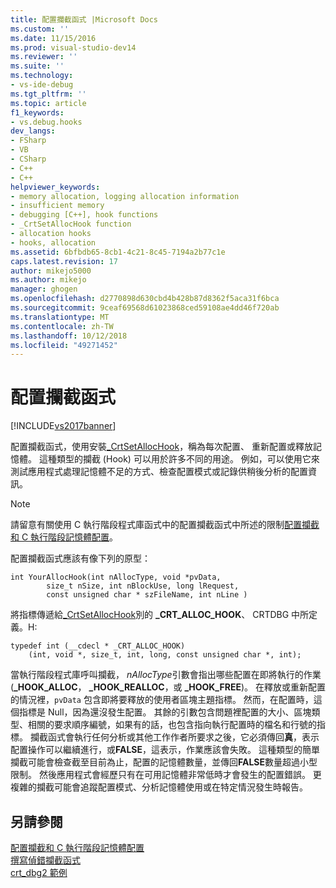 ```yaml
---
title: 配置攔截函式 |Microsoft Docs
ms.custom: ''
ms.date: 11/15/2016
ms.prod: visual-studio-dev14
ms.reviewer: ''
ms.suite: ''
ms.technology:
- vs-ide-debug
ms.tgt_pltfrm: ''
ms.topic: article
f1_keywords:
- vs.debug.hooks
dev_langs:
- FSharp
- VB
- CSharp
- C++
- C++
helpviewer_keywords:
- memory allocation, logging allocation information
- insufficient memory
- debugging [C++], hook functions
- _CrtSetAllocHook function
- allocation hooks
- hooks, allocation
ms.assetid: 6bfbdb65-8cb1-4c21-8c45-7194a2b77c1e
caps.latest.revision: 17
author: mikejo5000
ms.author: mikejo
manager: ghogen
ms.openlocfilehash: d2770898d630cbd4b428b87d8362f5aca31f6bca
ms.sourcegitcommit: 9ceaf69568d61023868ced59108ae4dd46f720ab
ms.translationtype: MT
ms.contentlocale: zh-TW
ms.lasthandoff: 10/12/2018
ms.locfileid: "49271452"
---
```

# <a name="allocation-hook-functions"></a>配置攔截函式
[!INCLUDE[vs2017banner](../includes/vs2017banner.md)]

配置攔截函式，使用安裝[_CrtSetAllocHook](http://msdn.microsoft.com/library/405df37b-2fd1-42c8-83bc-90887f17f29d)，稱為每次配置、 重新配置或釋放記憶體。 這種類型的攔截 (Hook) 可以用於許多不同的用途。 例如，可以使用它來測試應用程式處理記憶體不足的方式、檢查配置模式或記錄供稍後分析的配置資訊。  
  
> [!NOTE]
>  請留意有關使用 C 執行階段程式庫函式中的配置攔截函式中所述的限制[配置攔截和 C 執行階段記憶體配置](../debugger/allocation-hooks-and-c-run-time-memory-allocations.md)。  
  
 配置攔截函式應該有像下列的原型：  
  
```  
int YourAllocHook(int nAllocType, void *pvData,  
        size_t nSize, int nBlockUse, long lRequest,  
        const unsigned char * szFileName, int nLine )  
```  
  
 將指標傳遞給[_CrtSetAllocHook](http://msdn.microsoft.com/library/405df37b-2fd1-42c8-83bc-90887f17f29d)別的 **_CRT_ALLOC_HOOK**、 CRTDBG 中所定義。H:  
  
```  
typedef int (__cdecl * _CRT_ALLOC_HOOK)  
    (int, void *, size_t, int, long, const unsigned char *, int);  
```  
  
 當執行階段程式庫呼叫攔截， *nAllocType*引數會指出哪些配置在即將執行的作業 (**_HOOK_ALLOC**， **_HOOK_REALLOC**，或 **_HOOK_FREE**)。 在釋放或重新配置的情況裡，`pvData` 包含即將要釋放的使用者區塊主題指標。 然而，在配置時，這個指標是 Null，因為還沒發生配置。 其餘的引數包含問題裡配置的大小、區塊類型、相關的要求順序編號，如果有的話，也包含指向執行配置時的檔名和行號的指標。 攔截函式會執行任何分析或其他工作作者所要求之後，它必須傳回**真**，表示配置操作可以繼續進行，或**FALSE**，這表示，作業應該會失敗。 這種類型的簡單攔截可能會檢查截至目前為止，配置的記憶體數量，並傳回**FALSE**數量超過小型限制。 然後應用程式會經歷只有在可用記憶體非常低時才會發生的配置錯誤。 更複雜的攔截可能會追蹤配置模式、分析記憶體使用或在特定情況發生時報告。  
  
## <a name="see-also"></a>另請參閱  
 [配置攔截和 C 執行階段記憶體配置](../debugger/allocation-hooks-and-c-run-time-memory-allocations.md)   
 [撰寫偵錯攔截函式](../debugger/debug-hook-function-writing.md)   
 [crt_dbg2 範例](http://msdn.microsoft.com/en-us/21e1346a-6a17-4f57-b275-c76813089167)




